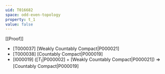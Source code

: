 ```yaml
---
uid: T016682
space: odd-even-topology
property: t_1
value: false
---
```

[[Proof]]

* [T000037] [Weakly Countably Compact|P000021]
* [T000038] [Countably Compact|P000019]
* [I000019] ([$T_1$|P000002] + [Weakly Countably Compact|P000021]) => [Countably Compact|P000019]

